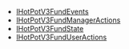 - [IHotPotV3FundEvents](./IHotPotV3FundEvents.md)
- [IHotPotV3FundManagerActions](./IHotPotV3FundManagerActions.md)
- [IHotPotV3FundState](./IHotPotV3FundState.md)
- [IHotPotV3FundUserActions](./IHotPotV3FundUserActions.md)
